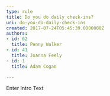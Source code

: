 ```yaml
---
type: rule
title: Do you do daily check-ins?
uri: do-you-do-daily-check-ins
created: 2017-07-24T05:45:39.0000000Z
authors:
- id: 62
  title: Penny Walker
- id: 41
  title: Joanna Feely
- id: 1
  title: Adam Cogan

---
```




<span class='intro'> Enter Intro Text </span>




